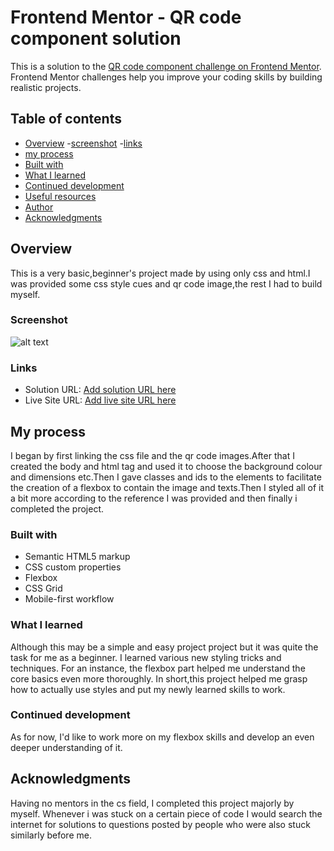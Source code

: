 # Frontend Mentor - QR code component solution

This is a solution to the [QR code component challenge on Frontend Mentor](https://www.frontendmentor.io/challenges/qr-code-component-iux_sIO_H). Frontend Mentor challenges help you improve your coding skills by building realistic projects. 

## Table of contents

- [Overview](#overview)
  -[screenshot](#screenshot)
  -[links](#links)
-  [my process](my-process)
  - [Built with](#built-with)
  - [What I learned](#what-i-learned)
  - [Continued development](#continued-development)
  - [Useful resources](#useful-resources)
- [Author](#author)
- [Acknowledgments](#acknowledgments)



## Overview
This is a very basic,beginner's project made by using only css and html.I was provided some css style cues and qr code image,the rest I had to build myself.

### Screenshot
![alt text](../screenshot-qr-component.png)

### Links

- Solution URL: [Add solution URL here](https://github.com/vvvasavii/qr-code-component)
- Live Site URL: [Add live site URL here](https://qr-code-component-iota-one.vercel.app/)

## My process
I began by first linking the css file and the qr code images.After that I created the body and html tag and used it to choose the background colour and dimensions etc.Then I gave classes and ids to the elements to facilitate the creation of a flexbox to contain the image and texts.Then I styled all of it a bit more according to the reference I was provided and then finally i completed the project.

### Built with

- Semantic HTML5 markup
- CSS custom properties
- Flexbox
- CSS Grid
- Mobile-first workflow


### What I learned

Although this may be a simple and easy project project but it was quite the task for me as a beginner. I learned various new styling tricks and techniques.
For an instance, the flexbox part helped me understand the core basics even more thoroughly.
In short,this project helped me grasp how to actually use styles and put my newly learned skills to work.

### Continued development

As for now, I'd like to work more on my flexbox skills and develop an even deeper understanding of it.




## Acknowledgments

Having no mentors in the cs field, I completed this project majorly by myself. Whenever i was stuck on a certain piece of code I would search the internet for solutions to questions posted by people who were also stuck similarly before me.


[def]: HTML,CSS